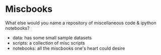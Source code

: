 # Miscbooks

What else would you name a repository of miscellaneous code & ipython notebooks?

- data: has some small sample datasets
- scripts: a collection of misc scripts
- notebooks: all the miscbooks one's heart could desire



